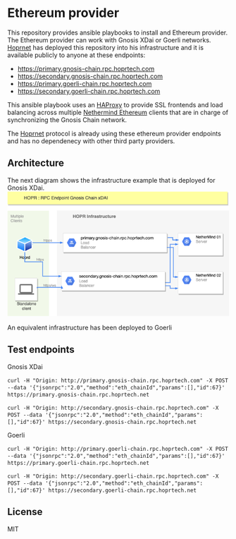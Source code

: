 Ethereum provider
=========

This repository provides ansible playbooks to install and Ethereum provider. The Ethereum provider can work with Gnosis XDai or Goerli networks. 
[Hoprnet](https://hoprnet.org/) has deployed this repository into his infrastructure and it is available publicly to anyone at these endpoints:
* https://primary.gnosis-chain.rpc.hoprtech.com
* https://secondary.gnosis-chain.rpc.hoprtech.com
* https://primary.goerli-chain.rpc.hoprtech.com
* https://secondary.goerli-chain.rpc.hoprtech.com


This ansible playbook uses an [HAProxy](http://www.haproxy.org/) to provide SSL frontends and load balancing across multiple [Nethermind Ethereum](https://nethermind.io) clients that are in charge of synchronizing the Gnosis Chain network.

The [Hoprnet](https://github.com/hoprnet/hoprnet) protocol is already using these ethereum provider endpoints and has no dependenecy with other third party providers.


Architecture
------------
The next diagram shows the infrastructure example that is deployed for Gnosis XDai. 
![Gnosis xDai infrastructure](./diagram.png "Gnosis xDai infrastructure")


An equivalent infrastructure has been deployed to Goerli

Test endpoints
------------

Gnosis XDai
```
curl -H "Origin: http://primary.gnosis-chain.rpc.hoprtech.com" -X POST --data '{"jsonrpc":"2.0","method":"eth_chainId","params":[],"id":67}' https://primary.gnosis-chain.rpc.hoprtech.net
```
```
curl -H "Origin: http://secondary.gnosis-chain.rpc.hoprtech.com" -X POST --data '{"jsonrpc":"2.0","method":"eth_chainId","params":[],"id":67}' https://secondary.gnosis-chain.rpc.hoprtech.net
```

Goerli
```
curl -H "Origin: http://primary.goerli-chain.rpc.hoprtech.com" -X POST --data '{"jsonrpc":"2.0","method":"eth_chainId","params":[],"id":67}' https://primary.goerli-chain.rpc.hoprtech.net
```
```
curl -H "Origin: http://secondary.goerli-chain.rpc.hoprtech.com" -X POST --data '{"jsonrpc":"2.0","method":"eth_chainId","params":[],"id":67}' https://secondary.goerli-chain.rpc.hoprtech.net
```

License
-------

MIT


